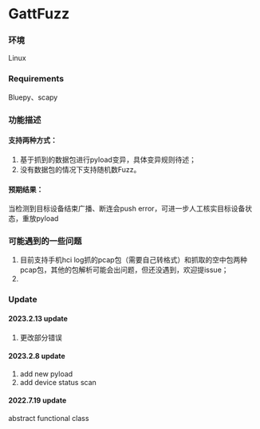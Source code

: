 # GattFuzz

### 环境
Linux

### Requirements
Bluepy、scapy

### 功能描述

#### 支持两种方式：

1. 基于抓到的数据包进行pyload变异，具体变异规则待述；
2. 没有数据包的情况下支持随机数Fuzz。

#### 预期结果：

当检测到目标设备结束广播、断连会push error，可进一步人工核实目标设备状态，重放pyload

### 可能遇到的一些问题

1. 目前支持手机hci log抓的pcap包（需要自己转格式）和抓取的空中包两种pcap包，其他的包解析可能会出问题，但还没遇到，欢迎提issue；
2. 



### Update


#### 2023.2.13 update
1. 更改部分错误

#### 2023.2.8 update
1. add new pyload
2. add device status scan

#### 2022.7.19 update
abstract functional class
